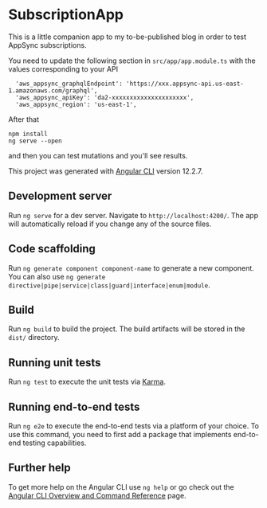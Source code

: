 # SubscriptionApp

This is a little companion app to my to-be-published blog in order to test AppSync subscriptions.

You need to update the following section in `src/app/app.module.ts` with the values corresponding to your API

```
  'aws_appsync_graphqlEndpoint': 'https://xxx.appsync-api.us-east-1.amazonaws.com/graphql',
  'aws_appsync_apiKey': 'da2-xxxxxxxxxxxxxxxxxxxxx',
  'aws_appsync_region': 'us-east-1',
``` 

After that
```
npm install
ng serve --open
```

and then you can test mutations and you'll see results.




This project was generated with [Angular CLI](https://github.com/angular/angular-cli) version 12.2.7.


## Development server

Run `ng serve` for a dev server. Navigate to `http://localhost:4200/`. The app will automatically reload if you change any of the source files.

## Code scaffolding

Run `ng generate component component-name` to generate a new component. You can also use `ng generate directive|pipe|service|class|guard|interface|enum|module`.

## Build

Run `ng build` to build the project. The build artifacts will be stored in the `dist/` directory.

## Running unit tests

Run `ng test` to execute the unit tests via [Karma](https://karma-runner.github.io).

## Running end-to-end tests

Run `ng e2e` to execute the end-to-end tests via a platform of your choice. To use this command, you need to first add a package that implements end-to-end testing capabilities.

## Further help

To get more help on the Angular CLI use `ng help` or go check out the [Angular CLI Overview and Command Reference](https://angular.io/cli) page.
